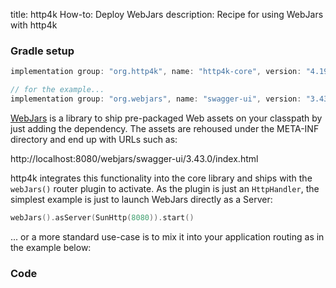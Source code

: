 title: http4k How-to: Deploy WebJars
description: Recipe for using WebJars with http4k 

### Gradle setup

```groovy
implementation group: "org.http4k", name: "http4k-core", version: "4.19.4.0"

// for the example...
implementation group: "org.webjars", name: "swagger-ui", version: "3.43.0"
```

[WebJars](https://www.webjars.org/) is a library to ship pre-packaged Web assets on your classpath by just adding the dependency. The assets are rehoused under the META-INF directory and end up with URLs such as: 

http://localhost:8080/webjars/swagger-ui/3.43.0/index.html

http4k integrates this functionality into the core library and ships with the `webJars()` router plugin to activate. As the plugin is just an `HttpHandler`, the simplest example is just to launch WebJars directly as a Server:

```kotlin
webJars().asServer(SunHttp(8080)).start()
```

... or a more standard use-case is to mix it into your application routing as in the example below:

### Code [<img class="octocat"/>](https://github.com/http4k/http4k/blob/master/src/docs/guide/howto/deploy_webjars/example.kt)

<script src="https://gist-it.appspot.com/https://github.com/http4k/http4k/blob/master/src/docs/guide/howto/deploy_webjars/example.kt"></script>
